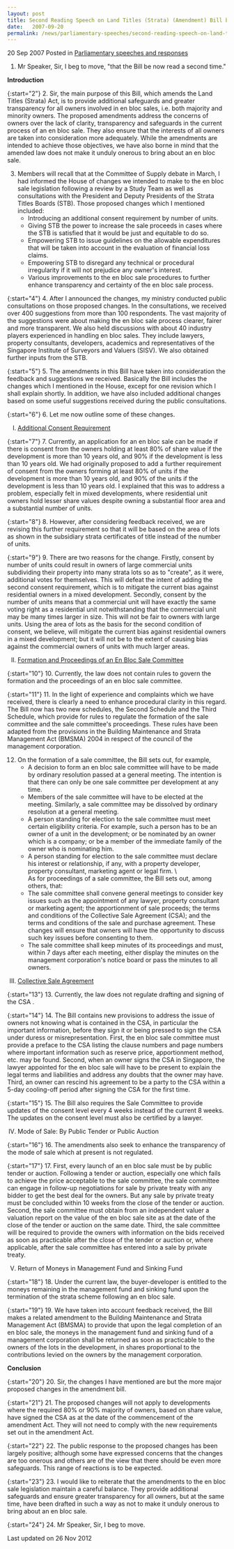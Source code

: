 ```yaml
---
layout: post
title: Second Reading Speech on Land Titles (Strata) (Amendment) Bill by DPM Prof S Jayakumar
date:   2007-09-20
permalink: /news/parliamentary-speeches/second-reading-speech-on-land-titles-strata-amendment-bill-by-dpm-prof-s-jayakumar
---
```


20 Sep 2007 Posted in [Parliamentary speeches and responses](/news/parliamentary-speeches)

1. Mr Speaker, Sir, I beg to move, "that the Bill be now read a second time."

**Introduction**

{:start="2"}
2. Sir, the main purpose of this Bill, which amends the Land Titles (Strata) Act, is to provide additional safeguards and greater transparency for all owners involved in en bloc sales, i.e. both majority and minority owners. The proposed amendments address the concerns of owners over the lack of clarity, transparency and safeguards in the current process of an en bloc sale. They also ensure that the interests of all owners are taken into consideration more adequately. While the amendments are intended to achieve those objectives, we have also borne in mind that the amended law does not make it unduly onerous to bring about an en bloc sale.


<ol start="3">
<li> Members will recall that at the Committee of Supply debate in March, I had informed the House of changes we intended to make to the en bloc sale legislation following a review by a Study Team as well as consultations with the President and Deputy Presidents of the Strata Titles Boards (STB). Those proposed changes which I mentioned included:

<ul>
<li>Introducing an additional consent requirement by number of units. </li>
<li>Giving STB the power to increase the sale proceeds in cases where the STB is satisfied that it would be just and equitable to do so. </li>
<li>Empowering STB to issue guidelines on the allowable expenditures that will be taken into account in the evaluation of financial loss claims. </li>
<li>Empowering STB to disregard any technical or procedural irregularity if it will not prejudice any owner's interest. </li>
<li>Various improvements to the en bloc sale procedures to further enhance transparency and certainty of the en bloc sale process. </li>

</ul>

</li>
</ol>


{:start="4"}
4. After I announced the changes, my ministry conducted public consultations on those proposed changes. In the consultations, we received over 400 suggestions from more than 100 respondents. The vast majority of the suggestions were about making the en bloc sale process clearer, fairer and more transparent. We also held discussions with about 40 industry players experienced in handling en bloc sales. They include lawyers, property consultants, developers, academics and representatives of the Singapore Institute of Surveyors and Valuers (SISV). We also obtained further inputs from the STB.

{:start="5"}
5. The amendments in this Bill have taken into consideration the feedback and suggestions we received. Basically the Bill includes the changes which I mentioned in the House, except for one revision which I shall explain shortly. In addition, we have also included additional changes based on some useful suggestions received during the public consultations.

{:start="6"}
6. Let me now outline some of these changes.


<ol style="list-style-type: upper-roman">
<li><u>Additional Consent Requirement </u></li>
</ol>

{:start="7"}
7. Currently, an application for an en bloc sale can be made if there is consent from the owners holding at least 80% of share value if the development is more than 10 years old, and 90% if the development is less than 10 years old. We had originally proposed to add a further requirement of consent from the owners forming at least 80% of units if the development is more than 10 years old, and 90% of the units if the development is less than 10 years old. I explained that this was to address a problem, especially felt in mixed developments, where residential unit owners hold lesser share values despite owning a substantial floor area and a substantial number of units.

{:start="8"}
8. However, after considering feedback received, we are revising this further requirement so that it will be based on the area of lots as shown in the subsidiary strata certificates of title instead of the number of units.

{:start="9"}
9. There are two reasons for the change. Firstly, consent by number of units could result in owners of large commercial units subdividing their property into many strata lots so as to "create", as it were, additional votes for themselves. This will defeat the intent of adding the second consent requirement, which is to mitigate the current bias against residential owners in a mixed development. Secondly, consent by the number of units means that a commercial unit will have exactly the same voting right as a residential unit notwithstanding that the commercial unit may be many times larger in size. This will not be fair to owners with large units. Using the area of lots as the basis for the second condition of consent, we believe, will mitigate the current bias against residential owners in a mixed development; but it will not be to the extent of causing bias against the commercial owners of units with much larger areas.


<ol start="2" style="list-style-type: upper-roman">
<li><u>Formation and Proceedings of an En Bloc Sale Committee</u></li>
</ol>

{:start="10"}
10. Currently, the law does not contain rules to govern the formation and the proceedings of an en bloc sale committee.

{:start="11"}
11. In the light of experience and complaints which we have received, there is clearly a need to enhance procedural clarity in this regard. The Bill now has two new schedules, the Second Schedule and the Third Schedule, which provide for rules to regulate the formation of the sale committee and the sale committee's proceedings. These rules have been adapted from the provisions in the Building Maintenance and Strata Management Act (BMSMA) 2004 in respect of the council of the management corporation.

<ol start="12">
<li>On the formation of a sale committee, the Bill sets out, for example,

<ul>
<li>A decision to form an en bloc sale committee will have to be made by ordinary resolution passed at a general meeting. The intention is that there can only be one sale committee per development at any time. </li>
<li>Members of the sale committee will have to be elected at the meeting. Similarly, a sale committee may be dissolved by ordinary resolution at a general meeting. </li>
<li>A person standing for election to the sale committee must meet certain eligibility criteria. For example, such a person has to be an owner of a unit in the development; or be nominated by an owner which is a company; or be a member of the immediate family of the owner who is nominating him. </li>
<li>A person standing for election to the sale committee must declare his interest or relationship, if any, with a property developer, property consultant, marketing agent or legal firm. \
<br>
As for proceedings of a sale committee, the Bill sets out, among others, that:
</li>
<li>The sale committee shall convene general meetings to consider key issues such as the appointment of any lawyer, property consultant or marketing agent; the apportionment of sale proceeds; the terms and conditions of the Collective Sale Agreement (CSA); and the terms and conditions of the sale and purchase agreement. These changes will ensure that owners will have the opportunity to discuss such key issues before consenting to them. </li>
<li>The sale committee shall keep minutes of its proceedings and must, within 7 days after each meeting, either display the minutes on the management corporation's notice board or pass the minutes to all owners. </li>
</ul>

</li>
</ol>

<ol start="3" style="list-style-type: upper-roman">
<li><u>Collective Sale Agreement </u></li>
</ol>

{:start="13"}
13. Currently, the law does not regulate drafting and signing of the CSA .

{:start="14"}
14. The Bill contains new provisions to address the issue of owners not knowing what is contained in the CSA, in particular the important information, before they sign it or being pressed to sign the CSA under duress or misrepresentation. First, the en bloc sale committee must provide a preface to the CSA listing the clause numbers and page numbers where important information such as reserve price, apportionment method, etc. may be found. Second, when an owner signs the CSA in Singapore, the lawyer appointed for the en bloc sale will have to be present to explain the legal terms and liabilities and address any doubts that the owner may have. Third, an owner can rescind his agreement to be a party to the CSA within a 5-day cooling-off period after signing the CSA for the first time.

{:start="15"}
15. The Bill also requires the Sale Committee to provide updates of the consent level every 4 weeks instead of the current 8 weeks. The updates on the consent level must also be certified by a lawyer.


<ol start="4" style="list-style-type: upper-roman">
<li>Mode of Sale: By Public Tender or Public Auction </li>
</ol>

{:start="16"}
16. The amendments also seek to enhance the transparency of the mode of sale which at present is not regulated.

{:start="17"}
17. First, every launch of an en bloc sale must be by public tender or auction. Following a tender or auction, especially one which fails to achieve the price acceptable to the sale committee, the sale committee can engage in follow-up negotiations for sale by private treaty with any bidder to get the best deal for the owners. But any sale by private treaty must be concluded within 10 weeks from the close of the tender or auction. Second, the sale committee must obtain from an independent valuer a valuation report on the value of the en bloc sale site as at the date of the close of the tender or auction on the same date. Third, the sale committee will be required to provide the owners with information on the bids received as soon as practicable after the close of the tender or auction or, where applicable, after the sale committee has entered into a sale by private treaty.

<ol start="5" style="list-style-type: upper-roman">
<li>Return of Moneys in Management Fund and Sinking Fund </li>
</ol>

{:start="18"}
18. Under the current law, the buyer-developer is entitled to the moneys remaining in the management fund and sinking fund upon the termination of the strata scheme following an en bloc sale.

{:start="19"}
19. We have taken into account feedback received, the Bill makes a related amendment to the Building Maintenance and Strata Management Act (BMSMA) to provide that upon the legal completion of an en bloc sale, the moneys in the management fund and sinking fund of a management corporation shall be returned as soon as practicable to the owners of the lots in the development, in shares proportional to the contributions levied on the owners by the management corporation.


**Conclusion**

{:start="20"}
20. Sir, the changes I have mentioned are but the more major proposed changes in the amendment bill.

{:start="21"}
21. The proposed changes will not apply to developments where the required 80% or 90% majority of owners, based on share value, have signed the CSA as at the date of the commencement of the amendment Act. They will not need to comply with the new requirements set out in the amendment Act.

{:start="22"}
22. The public response to the proposed changes has been largely positive; although some have expressed concerns that the changes are too onerous and others are of the view that there should be even more safeguards. This range of reactions is to be expected.

{:start="23"}
23. I would like to reiterate that the amendments to the en bloc sale legislation maintain a careful balance. They provide additional safeguards and ensure greater transparency for all owners, but at the same time, have been drafted in such a way as not to make it unduly onerous to bring about an en bloc sale.

{:start="24"}
24. Mr Speaker, Sir, I beg to move.

<p class="right-side-updated">Last updated on 26 Nov 2012</p>
